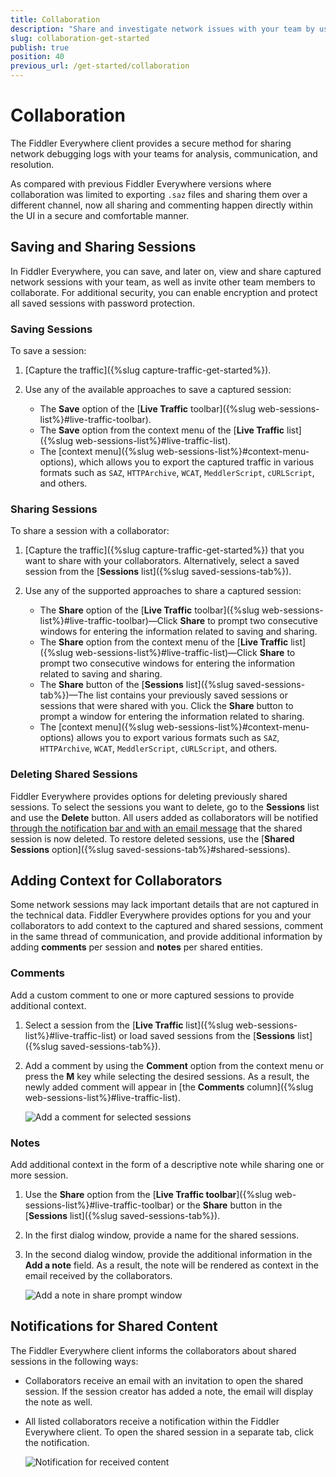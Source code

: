 ```yaml
---
title: Collaboration
description: "Share and investigate network issues with your team by using the built-in collaboration functionalities of the Fiddler Everywhere web-debugging tool."
slug: collaboration-get-started
publish: true
position: 40
previous_url: /get-started/collaboration
---
```


# Collaboration

The Fiddler Everywhere client provides a secure method for sharing network debugging logs with your teams for analysis, communication, and resolution.

As compared with previous Fiddler Everywhere versions where collaboration was limited to exporting `.saz` files and sharing them over a different channel, now all sharing and commenting happen directly within the UI in a secure and comfortable manner.

## Saving and Sharing Sessions

In Fiddler Everywhere, you can save, and later on, view and share captured network sessions with your team, as well as invite other team members to collaborate. For additional security, you can enable encryption and protect all saved sessions with password protection.

### Saving Sessions

To save a session:

 1. [Capture the traffic]({%slug capture-traffic-get-started%}).

 1. Use any of the available approaches to save a captured session:
    - The **Save**  option of the [**Live Traffic** toolbar]({%slug web-sessions-list%}#live-traffic-toolbar).
    - The **Save** option from the context menu of the [**Live Traffic** list]({%slug web-sessions-list%}#live-traffic-list).
    - The [context menu]({%slug web-sessions-list%}#context-menu-options), which allows you to export the captured traffic in various formats such as `SAZ`, `HTTPArchive`, `WCAT`, `MeddlerScript`, `cURLScript`, and others.

### Sharing Sessions

To share a session with a collaborator:

 1. [Capture the traffic]({%slug capture-traffic-get-started%}) that you want to share with your collaborators. Alternatively, select a saved session from the [**Sessions** list]({%slug saved-sessions-tab%}).

 1. Use any of the supported approaches to share a captured session:
    - The **Share** option of the [**Live Traffic** toolbar]({%slug web-sessions-list%}#live-traffic-toolbar)&mdash;Click **Share** to prompt two consecutive windows for entering the information related to saving and sharing.
    - The **Share** option from the context menu of the [**Live Traffic** list]({%slug web-sessions-list%}#live-traffic-list)&mdash;Click **Share** to prompt two consecutive windows for entering the information related to saving and sharing.
    - The **Share** button of the [**Sessions** list]({%slug saved-sessions-tab%})&mdash;The list contains your previously saved sessions or sessions that were shared with you. Click the **Share** button to prompt a window for entering the information related to sharing.
    - The [context menu]({%slug web-sessions-list%}#context-menu-options) allows you to export various formats such as `SAZ`, `HTTPArchive`, `WCAT`, `MeddlerScript`, `cURLScript`, and others.

### Deleting Shared Sessions

Fiddler Everywhere provides options for deleting previously shared sessions. To select the sessions you want to delete, go to the **Sessions** list and use the **Delete** button. All users added as collaborators will be notified [through the notification bar and with an email message](#notifications-for-shared-content) that the shared session is now deleted. To restore deleted sessions, use the [**Shared Sessions** option]({%slug saved-sessions-tab%}#shared-sessions).

## Adding Context for Collaborators

Some network sessions may lack important details that are not captured in the technical data. Fiddler Everywhere provides options for you and your collaborators to add context to the captured and shared sessions, comment in the same thread of communication, and provide additional information by adding **comments** per session and **notes** per shared entities.

### Comments

Add a custom comment to one or more captured sessions to provide additional context.

1. Select a session from the [**Live Traffic** list]({%slug web-sessions-list%}#live-traffic-list) or load saved sessions from the [**Sessions** list]({%slug saved-sessions-tab%}).

1. Add a comment by using the **Comment** option from the context menu or press the **M** key while selecting the desired sessions. As a result, the newly added comment will appear in [the **Comments** column]({%slug web-sessions-list%}#live-traffic-list).

    ![Add a comment for selected sessions](../images/livetraffic/websessions/add-session-comment.png)

### Notes

Add additional context in the form of a descriptive note while sharing one or more session.

1. Use the **Share** option from the [**Live Traffic toolbar**]({%slug web-sessions-list%}#live-traffic-toolbar) or the **Share** button in the [**Sessions** list]({%slug saved-sessions-tab%}).

1. In the first dialog window, provide a name for the shared sessions.

1. In the second dialog window, provide the additional information in the **Add a note** field. As a result, the note will be rendered as context in the email received by the collaborators.

    ![Add a note in share prompt window](../images/livetraffic/websessions/websessions-toolbar-share-shareprompt.png)

## Notifications for Shared Content

The Fiddler Everywhere client informs the collaborators about shared sessions in the following ways:
- Collaborators receive an email with an invitation to open the shared session. If the session creator has added a note, the email will display the note as well.
- All listed collaborators receive a notification within the Fiddler Everywhere client. To open the shared session in a separate tab, click the notification.

    ![Notification for received content](../images/settings/notifications-for-shared-content.png)
